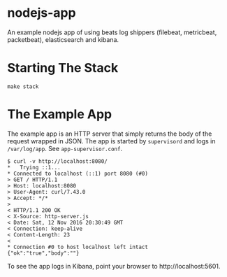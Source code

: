 # nodejs-app

An example nodejs app of using beats log shippers (filebeat, metricbeat, packetbeat), elasticsearch 
and kibana.

# Starting The Stack
```
make stack
```

# The Example App
The example app is an HTTP server that simply returns the body of the request wrapped in JSON. The app is started
by `supervisord` and logs in `/var/log/app`. See `app-supervisor.conf`.
```
$ curl -v http://localhost:8080/
*   Trying ::1...
* Connected to localhost (::1) port 8080 (#0)
> GET / HTTP/1.1
> Host: localhost:8080
> User-Agent: curl/7.43.0
> Accept: */*
> 
< HTTP/1.1 200 OK
< X-Source: http-server.js
< Date: Sat, 12 Nov 2016 20:30:49 GMT
< Connection: keep-alive
< Content-Length: 23
< 
* Connection #0 to host localhost left intact
{"ok":"true","body":""}
```

To see the app logs in Kibana, point your browser to http://localhost:5601. 
 



